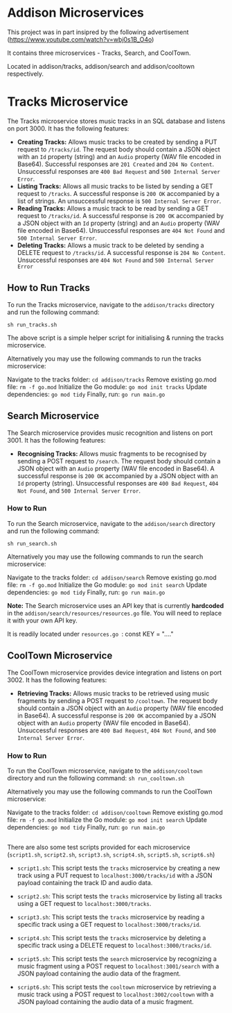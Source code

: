 # Addison Microservices

This project was in part insipred by the following advertisement (https://www.youtube.com/watch?v=wbj0s1B_O4o)

It contains three microservices - Tracks, Search, and CoolTown.  

Located in addison/tracks, addison/search and addison/cooltown respectively.

# Tracks Microservice

The Tracks microservice stores music tracks in an SQL database and listens on port 3000. It has the following features:

-   **Creating Tracks:** Allows music tracks to be created by sending a PUT request to `/tracks/id`. The request body should contain a JSON object with an `Id` property (string) and an `Audio` property (WAV file encoded in Base64). Successful responses are `201 Created` and `204 No Content`. Unsuccessful responses are `400 Bad Request` and `500 Internal Server Error`.
-   **Listing Tracks:** Allows all music tracks to be listed by sending a GET request to `/tracks`. A successful response is `200 OK` accompanied by a list of strings. An unsuccessful response is `500 Internal Server Error`.
-   **Reading Tracks:** Allows a music track to be read by sending a GET request to `/tracks/id`. A successful response is `200 OK` accompanied by a JSON object with an `Id` property (string) and an `Audio` property (WAV file encoded in Base64). Unsuccessful responses are `404 Not Found` and `500 Internal Server Error`.
-   **Deleting Tracks:** Allows a music track to be deleted by sending a DELETE request to `/tracks/id`. A successful response is `204 No Content`. Unsuccessful responses are `404 Not Found` and `500 Internal Server Error`

## How to Run Tracks

To run the Tracks microservice, navigate to the `addison/tracks` directory and run the following command:

`sh run_tracks.sh`

The above script is a simple helper script for initialising & running the tracks microservice. 

Alternatively you may use the following commands to run the tracks microservice: 

Navigate to the tracks folder:
`cd addison/tracks`
Remove existing go.mod file:
`rm -f go.mod`
Initialize the Go module:
`go mod init tracks`
Update dependencies:
`go mod tidy`
Finally, run:
`go run main.go`

## Search Microservice

The Search microservice provides music recognition and listens on port 3001. It has the following features:

-   **Recognising Tracks:** Allows music fragments to be recognised by sending a POST request to `/search`. The request body should contain a JSON object with an `Audio` property (WAV file encoded in Base64). A successful response is `200 OK` accompanied by a JSON object with an `Id` property (string). Unsuccessful responses are `400 Bad Request`, `404 Not Found`, and `500 Internal Server Error`.

### How to Run

To run the Search microservice, navigate to the `addison/search` directory and run the following command:

`sh run_search.sh`

Alternatively you may use the following commands to run the search microservice: 

Navigate to the tracks folder:
`cd addison/search`
Remove existing go.mod file:
`rm -f go.mod`
Initialize the Go module:
`go mod init search`
Update dependencies:
`go mod tidy`
Finally, run:
`go run main.go`

**Note:** The Search microservice uses an API key that is currently **hardcoded** in the `addison/search/resources/resources.go` file. You will need to replace it with your own API key.

It is readily located under `resources.go `:
const  KEY = "...."

## CoolTown Microservice

The CoolTown microservice provides device integration and listens on port 3002. It has the following features:

-   **Retrieving Tracks:** Allows music tracks to be retrieved using music fragments by sending a POST request to `/cooltown`. The request body should contain a JSON object with an `Audio` property (WAV file encoded in Base64). A successful response is `200 OK` accompanied by a JSON object with an `Audio` property (WAV file encoded in Base64). Unsuccessful responses are `400 Bad Request`, `404 Not Found`, and `500 Internal Server Error`.

### How to Run

To run the CoolTown microservice, navigate to the `addison/cooltown` directory and run the following command:
`sh run_cooltown.sh`

Alternatively you may use the following commands to run the CoolTown microservice: 

Navigate to the tracks folder:
`cd addison/cooltown`
Remove existing go.mod file:
`rm -f go.mod`
Initialize the Go module:
`go mod init search`
Update dependencies:
`go mod tidy`
Finally, run:
`go run main.go`

## 
There are also some test scripts provided for each microservice (`script1.sh`, `script2.sh`, `script3.sh`, `script4.sh`, `script5.sh`, `script6.sh`)

-   `script1.sh`: This script tests the `tracks` microservice by creating a new track using a PUT request to `localhost:3000/tracks/id` with a JSON payload containing the track ID and audio data.

-   `script2.sh`: This script tests the `tracks` microservice by listing all tracks using a GET request to `localhost:3000/tracks`.

-   `script3.sh`: This script tests the `tracks` microservice by reading a specific track using a GET request to `localhost:3000/tracks/id`.

-   `script4.sh`: This script tests the `tracks` microservice by deleting a specific track using a DELETE request to `localhost:3000/tracks/id`.

-   `script5.sh`: This script tests the `search` microservice by recognizing a music fragment using a POST request to `localhost:3001/search` with a JSON payload containing the audio data of the fragment.

-   `script6.sh`: This script tests the `cooltown` microservice by retrieving a music track using a POST request to `localhost:3002/cooltown` with a JSON payload containing the audio data of a music fragment.
